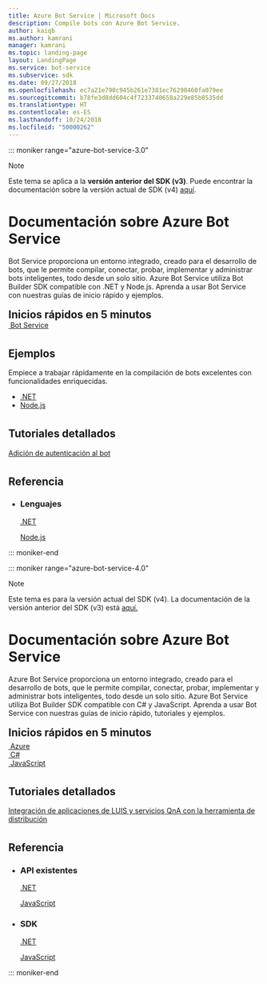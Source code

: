 ```yaml
---
title: Azure Bot Service | Microsoft Docs
description: Compile bots con Azure Bot Service.
author: kaiqb
ms.author: kamrani
manager: kamrani
ms.topic: landing-page
layout: LandingPage
ms.service: bot-service
ms.subservice: sdk
ms.date: 09/27/2018
ms.openlocfilehash: ec7a21e790c945b261e7381ec76298460fa079ee
ms.sourcegitcommit: b78fe3d8dd604c4f7233740658a229e85b8535dd
ms.translationtype: HT
ms.contentlocale: es-ES
ms.lasthandoff: 10/24/2018
ms.locfileid: "50000262"
---
```

::: moniker range="azure-bot-service-3.0"

> [!NOTE]
> Este tema se aplica a la **versión anterior del SDK (v3)**. Puede encontrar la documentación sobre la versión actual de SDK (v4) [aquí](https://docs.microsoft.com/en-us/azure/bot-service/?view=azure-bot-service-4.0).

<div class="content">
    <h1>Documentación sobre Azure Bot Service</h1>
    <div class="intro" style="min-width: 200px">
        <p>Bot Service proporciona un entorno integrado, creado para el desarrollo de bots, que le permite compilar, conectar, probar, implementar y administrar bots inteligentes, todo desde un solo sitio. Azure Bot Service utiliza Bot Builder SDK compatible con .NET y Node.js. Aprenda a usar Bot Service con nuestras guías de inicio rápido y ejemplos.</p>
    </div>
<h2 style="margin-top: 18px; margin-bottom: 0px;">Inicios rápidos en 5 minutos</h2>
<div class="ico48Case">
    <div class="ico48Link">
        <a href="/bot-framework/bot-service-quickstart">
            <img src="media/index/logo_bot.svg" alt="">
            <span>Bot Service</span>
        </a>
    </div>
</div>
 
<h2 style="margin-top: 36px">Ejemplos</h2>
<p>Empiece a trabajar rápidamente en la compilación de bots excelentes con funcionalidades enriquecidas.</p>
<ul>
    <li><a href="https://github.com/Microsoft/BotBuilder-Samples/tree/v3-sdk-samples/CSharp">.NET</a></li>
    <li><a href="https://github.com/Microsoft/BotBuilder-Samples/tree/v3-sdk-samples/Node">Node.js</a></li>
</ul>
<h2 style="margin-top: 36px">Tutoriales detallados</h2>
<p> <a href="/bot-framework/bot-builder-tutorial-authentication">Adición de autenticación al bot</a> </p>
<h2 style="margin-top: 36px">Referencia</h2>
<ul class="panelContent cardsD">
    <li>
        <div class="cardSize">
            <div class="cardPadding">
                <div class="card">
                    <div class="cardText">
                        <h3>Lenguajes</h3>
                        <p><a href="/dotnet/api/?view=botbuilder-3.12.2.4">.NET</a></p>
                        <p><a href="https://docs.botframework.com/en-us/node/builder/chat-reference/modules/_botbuilder_d_.html">Node.js</a></p>
                    </div>
                </div>
            </div>
        </div>
    </li>
</ul>
</div>


::: moniker-end

::: moniker range="azure-bot-service-4.0"

> [!NOTE] 
> Este tema es para la versión actual del SDK (v4). La documentación de la versión anterior del SDK (v3) está [aquí.](https://docs.microsoft.com/en-us/azure/bot-service/?view=azure-bot-service-3.0)

<div class="content">
    <h1>Documentación sobre Azure Bot Service</h1>
    <div class="intro" style="min-width: 200px">
        <p>Azure Bot Service proporciona un entorno integrado, creado para el desarrollo de bots, que le permite compilar, conectar, probar, implementar y administrar bots inteligentes, todo desde un solo sitio. Azure Bot Service utiliza Bot Builder SDK compatible con C# y JavaScript. Aprenda a usar Bot Service con nuestras guías de inicio rápido, tutoriales y ejemplos.
</p>
</div>

<h2 style="margin-top: 18px; margin-bottom: 0px;">Inicios rápidos en 5 minutos</h2>
<p style="margin-top: 6px; margin-bottom: 6px;"></p>
<div class="ico48Case">
    <div class="ico48Link">
        <a href="/bot-framework/bot-service-quickstart">
            <img src="v4sdk/media/logo_bot.svg" alt="">
            <span>Azure</span>
        </a>
    </div>
    <div class="ico48Link">
        <a href="/bot-framework/dotnet/bot-builder-dotnet-sdk-quickstart">
            <img src="v4sdk/media/logo_csharp.svg" alt="">
            <span>C&#35;</span>
        </a>
    </div>
    <div class="ico48Link">
        <a href="/bot-framework/javascript/bot-builder-javascript-quickstart">
            <img src="v4sdk/media/logo_js.svg" alt="">
            <span>JavaScript</span>
        </a>
    </div>
</div>

<h2 style="margin-top: 36px">Tutoriales detallados</h2>
<p><a href="/bot-framework/bot-builder-tutorial-dispatch">Integración de aplicaciones de LUIS y servicios QnA con la herramienta de distribución</a></p>

<h2 style="margin-top: 36px">Referencia</h2>
<ul class="panelContent cardsD">
    <li>
        <div class="cardSize">
            <div class="cardPadding">
                <div class="card">
                    <div class="cardText">
                        <h3>API existentes</h3>
                        <p><a href="https://aka.ms/dotnetsdk4">.NET</a></p>
                        <p><a href="https://aka.ms/jssdk4">JavaScript</a></p>
                    </div>
                </div>
            </div>
        </div>
    </li>
    <li>
        <div class="cardSize">
            <div class="cardPadding">
                <div class="card">
                    <div class="cardText">
                        <h3>SDK</h3>
                        <p><a href="https://github.com/Microsoft/botbuilder-dotnet">.NET</a></p>
                        <p><a href="https://github.com/Microsoft/botbuilder-js">JavaScript</a></p>
                    </div>
                </div>
            </div>
        </div>
    </li>
</ul>
</div>

::: moniker-end
